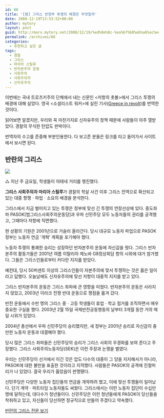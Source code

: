 ```yaml
---
id: 66
title: '[펌] 그리스 반정부 투쟁의 배경은 무엇일까'
date: 2008-12-19T13:53:52+00:00
author: mytory
layout: post
guid: http://marx.mytory.net/2008/12/19/%ed%8e%8c-%ea%b7%b8%eb%a6%ac%ec%8a%a4-%eb%b0%98%ec%a0%95%eb%b6%80-%ed%88%ac%ec%9f%81%ec%9d%98-%eb%b0%b0%ea%b2%bd%ec%9d%80-%eb%ac%b4%ec%97%87%ec%9d%bc%ea%b9%8c/
permalink: /archives/66
categories:
  - 추천하고 싶은 글
tags:
  - 경찰
  - 그리스
  - 마리아 스틸루
  - 반자본주의 운동
  - 사회주의
  - 사회주의자
  - 신자유주의
---
```

<div class="gray-textbox">
  <p>
    이번에는 국내 트로츠키주의 단체에서 내는 신문인 &lt;저항의 촛불&gt;에서 그리스 투쟁의 배경에 대해 실었다. 영국 &lt;소셜리스트 워커&gt;에 실린 기사(<a href="http://www.socialistworker.co.uk=art.php?id=16705" target="_blank" title="[http://www.socialistworker.co.uk/art.php?id=16705]로 이동합니다.">Greece in revolt</a>)를 번역한 것이다.
  </p>
  
  <p>
    읽어보면 알겠지만, 우리와 꼭 마찬가지로 신자유주의 정책 때문에 사람들이 아주 열받았다. 경찰의 무식한 탄압도 판박이다.
  </p>
  
  <p>
    번역자의 수고를 존중해 부분인용한다. 다 보고픈 분들은 링크를 타고 들어가서 사이트에서 보시면 된다.
  </p>
</div>

## 반란의 그리스

<div class="imageblock center">
  <img src="http://cfs11.tistory.com/image/28/tistory/2008/12/19/22/55/494ba7c5d8613" /></p> 
  
  <div class="cap1">
    △ 지난 주 금요일, 학생들이 아테네 거리를 행진했다.
  </div>
</div>

<div class="gray-textbox">
  <p>
    <span class="Apple-style-span" style="font-weight: bold;">그리스 사회주의자 마리아 스틸루</span>가 경찰의 학살 사건 이후 그리스 전역으로 확산되고 있는 대중 항쟁ㆍ파업ㆍ소요의 배경을 분석한다.
  </p>
</div>

그리스에서 지금 벌어지고 있는 투쟁은 정부에 맞선 긴 투쟁의 연장선상에 있다. 중도좌파 PASOK[범그리스사회주의운동당]과 우파 신민주당 모두 노동자들의 권리를 공격했고, 그때마다 저항에 직면했다.

현 상황의 기원은 2001년으로 거슬러 올라간다. 당시 대규모 노동자 파업으로 PASOK 정부는 노동자 연금 ‘개혁’ 계획을 포기해야 했다.

노동자 투쟁의 통쾌한 승리는 성장하던 반자본주의 운동에 자신감을 줬다. 그리스 반자본주의 활동가들은 2001년 여름 이탈리아 제노바 G8정상회담 항의 시위에 대거 참가했다. 그들은 그리스인들로부터 커다란 지지를 받았다.

예컨대, 당시 50퍼센트 이상의 그리스인들이 자본주의에 맞서 투쟁하는 것은 옳은 일이라고 답했다. 오늘날에도 신자유주의에 맞선 저항이 대중적 지지를 받고 있다.

그리스 반자본주의 운동은 그리스 좌파에 큰 영향을 미쳤다. 반자본주의 운동은 사라지지 않았고, 2003년 이라크 전쟁 반대 운동으로 쟁점을 옮겨 갔다.

반전 운동에서 수만 명의 그리스 중ㆍ고등 학생들이 휴업ㆍ학교 점거를 조직하면서 매우 중요한 구실을 했다. 2003년 2월 15일 국제반전공동행동의 날부터 3개월 동안 거의 매일 시위가 있었다.

2004년 총선에서 우파 신민주당이 승리했지만, 새 정부는 2001년 승리로 자신감이 충만한 노동자 운동과 대결해야 했다.

당시 많은 그리스 좌파들은 신민주당의 승리가 그리스 사회의 우경화를 보여 준다고 주장했다. 그리스 사회주의노동자당(SEK)은 이런 주장과 논쟁을 벌였다.

우리는 신민주당이 선거에서 이긴 것은 압도 다수의 대중이 그 당을 지지해서가 아니라, PASOK에 대한 불만을 표출한 것이라고 지적했다. 사람들은 PASOK의 공격에 진절머리가 나 있었다. 결국 우리가 옳았음이 판명됐다.

신민주당은 다양한 노동자 집단들의 연금을 개악하려 했고, 이에 맞선 투쟁들이 일어났다. 단기 계약ㆍ파트타임 노동자들도 싸웠다. 그리스에서는 이런 노동자 집단이 수십만 명에 달하는데, 대다수가 청년들이다. 신민주당은 이런 청년들에게 PASOK이 당신들을 착취하고 있고, 자신들이 당선하면 정규직으로 만들어 주겠다고 약속했다.

<p class="link">
  <a href="http://wspaper.org/0_view.php?urn=cor12-1-greece-in-revolt" target="_blank" title="[http://wspaper.org/0_view.php?urn=cor12-1-greece-in-revolt]로 이동합니다.">반란의 그리스 전문 보기</a>
</p>